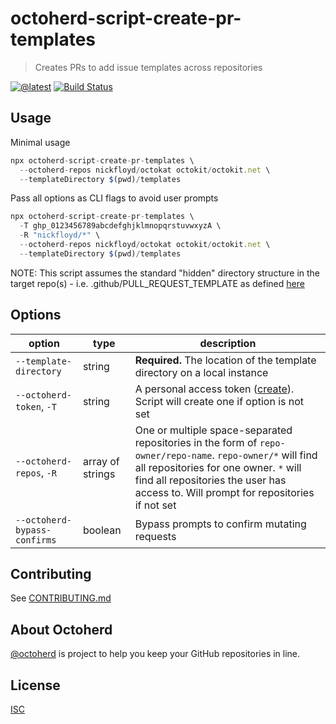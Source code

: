 # octoherd-script-create-pr-templates

> Creates PRs to add issue templates across repositories

[![@latest](https://img.shields.io/npm/v/octoherd-script-create-pr-templates.svg)](https://www.npmjs.com/package/octoherd-script-create-pr-templates)
[![Build Status](https://github.com/nickfloyd/octoherd-script-create-pr-templates/workflows/Test/badge.svg)](https://github.com/nickfloyd/octoherd-script-create-pr-templates/actions?query=workflow%3ATest+branch%3Amain)

## Usage

Minimal usage

```js
npx octoherd-script-create-pr-templates \
  --octoherd-repos nickfloyd/octokat octokit/octokit.net \
  --templateDirectory $(pwd)/templates
```

Pass all options as CLI flags to avoid user prompts

```js
npx octoherd-script-create-pr-templates \
  -T ghp_0123456789abcdefghjklmnopqrstuvwxyzA \
  -R "nickfloyd/*" \
  --octoherd-repos nickfloyd/octokat octokit/octokit.net \
  --templateDirectory $(pwd)/templates
```

NOTE: This script assumes the standard "hidden" directory structure in the target repo(s) - i.e. .github/PULL_REQUEST_TEMPLATE as defined [here](https://docs.github.com/en/communities/using-templates-to-encourage-useful-issues-and-pull-requests/creating-a-pull-request-template-for-your-repository)

## Options

| option                       | type             | description                                                                                                                                                                                                                                 |
| ---------------------------- | ---------------- | ------------------------------------------------------------------------------------------------------------------------------------------------------------------------------------------------------------------------------------------- |
| `--template-directory`       | string           | **Required.** The location of the template directory on a local instance                                                                                                                                                                    |
| `--octoherd-token`, `-T`     | string           | A personal access token ([create](https://github.com/settings/tokens/new?scopes=repo)). Script will create one if option is not set                                                                                                         |
| `--octoherd-repos`, `-R`     | array of strings | One or multiple space-separated repositories in the form of `repo-owner/repo-name`. `repo-owner/*` will find all repositories for one owner. `*` will find all repositories the user has access to. Will prompt for repositories if not set |
| `--octoherd-bypass-confirms` | boolean          | Bypass prompts to confirm mutating requests                                                                                                                                                                                                 |

## Contributing

See [CONTRIBUTING.md](CONTRIBUTING.md)

## About Octoherd

[@octoherd](https://github.com/octoherd/) is project to help you keep your GitHub repositories in line.

## License

[ISC](LICENSE.md)
